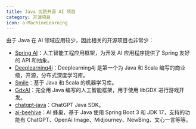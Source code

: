 ```yaml
---
title: Java 优质开源 AI 项目
category: 开源项目
icon: a-MachineLearning
---
```


由于 Java 在 AI 领域应用较少，因此相关的开源项目也非常少：

- [Spring AI](https://github.com/spring-projects/spring-ai)：人工智能工程应用框架，为开发 AI 应用程序提供了 Spring 友好的 API 和抽象。
- [Deeplearning4j](https://github.com/eclipse/deeplearning4j)：Deeplearning4j 是第一个为 Java 和 Scala 编写的商业级，开源，分布式深度学习库。
- [Smile](https://github.com/haifengl/smile)：基于 Java 和 Scala 的机器学习库。
- [GdxAI](https://github.com/libgdx/gdx-ai)：完全用 Java 编写的人工智能框架，用于使用 libGDX 进行游戏开发。
- [chatgpt-java](https://github.com/Grt1228/chatgpt-java)：ChatGPT Java SDK。
- [ai-beehive](https://github.com/hncboy/ai-beehive)：AI 蜂巢，基于 Java 使用 Spring Boot 3 和 JDK 17，支持的功能有 ChatGPT、OpenAi Image、Midjourney、NewBing、文心一言等等。
